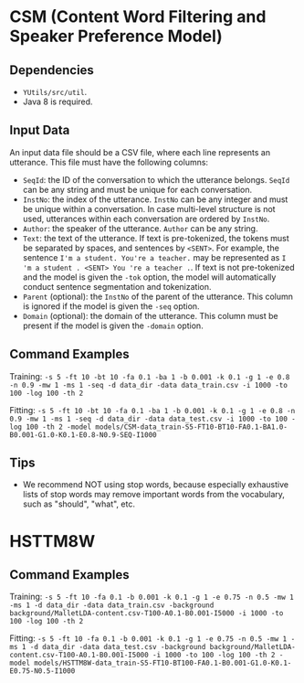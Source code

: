 # CSM (Content Word Filtering and Speaker Preference Model)

## Dependencies
 * `YUtils/src/util`.
 * Java 8 is required.

## Input Data
An input data file should be a CSV file, where each line represents an utterance. This file must have the following columns:
 * `SeqId`: the ID of the conversation to which the utterance belongs. `SeqId` can be any string and must be unique for each conversation.
 * `InstNo`: the index of the utterance. `InstNo` can be any integer and must be unique within a conversation. In case multi-level structure is not used, utterances within each conversation are ordered by `InstNo`.
 * `Author`: the speaker of the utterance. `Author` can be any string.
 * `Text`: the text of the utterance. If text is pre-tokenized, the tokens must be separated by spaces, and sentences by `<SENT>`. For example, the sentence `I'm a student. You're a teacher.` may be represented as `I 'm a student . <SENT> You 're a teacher .`. If text is not pre-tokenized and the model is given the `-tok` option, the model will automatically conduct sentence segmentation and tokenization.
 * `Parent` (optional): the `InstNo` of the parent of the utterance. This column is ignored if the model is given the `-seq` option.
 * `Domain` (optional): the domain of the utterance. This column must be present if the model is given the `-domain` option.


## Command Examples

Training:
`-s 5 -ft 10 -bt 10 -fa 0.1 -ba 1 -b 0.001 -k 0.1 -g 1 -e 0.8 -n 0.9 -mw 1 -ms 1 -seq -d data_dir -data data_train.csv -i 1000 -to 100 -log 100 -th 2`

Fitting:
`-s 5 -ft 10 -bt 10 -fa 0.1 -ba 1 -b 0.001 -k 0.1 -g 1 -e 0.8 -n 0.9 -mw 1 -ms 1 -seq -d data_dir -data data_test.csv -i 1000 -to 100 -log 100 -th 2 -model models/CSM-data_train-S5-FT10-BT10-FA0.1-BA1.0-B0.001-G1.0-K0.1-E0.8-N0.9-SEQ-I1000`


## Tips
 * We recommend NOT using stop words, because especially exhaustive lists of stop words may remove important words from the vocabulary, such as "should", "what", etc.


# HSTTM8W

## Command Examples

Training:
`-s 5 -ft 10 -fa 0.1 -b 0.001 -k 0.1 -g 1 -e 0.75 -n 0.5 -mw 1 -ms 1 -d data_dir -data data_train.csv -background background/MalletLDA-content.csv-T100-A0.1-B0.001-I5000 -i 1000 -to 100 -log 100 -th 2`

Fitting:
`-s 5 -ft 10 -fa 0.1 -b 0.001 -k 0.1 -g 1 -e 0.75 -n 0.5 -mw 1 -ms 1 -d data_dir -data data_test.csv -background background/MalletLDA-content.csv-T100-A0.1-B0.001-I5000 -i 1000 -to 100 -log 100 -th 2 -model models/HSTTM8W-data_train-S5-FT10-BT100-FA0.1-B0.001-G1.0-K0.1-E0.75-N0.5-I1000`

